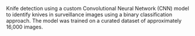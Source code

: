 Knife detection using a custom Convolutional Neural Network (CNN) model to identify knives in surveillance images using a binary
classification approach. The model was trained on a curated dataset of approximately 16,000 images.
